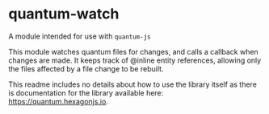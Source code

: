 # quantum-watch

A module intended for use with `quantum-js`

This module watches quantum files for changes, and calls a callback when changes are made. It keeps track of @inline entity references, allowing only the files affected by a file change to be rebuilt.

This readme includes no details about how to use the library itself as there is documentation for the library available here: https://quantum.hexagonjs.io.